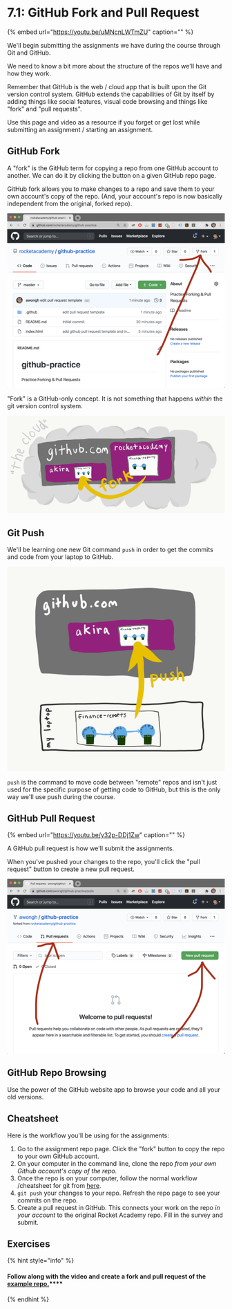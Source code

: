 # 7.1: GitHub Fork and Pull Request

{% embed url="https://youtu.be/uMNcnLWTmZU" caption="" %}

We'll begin submitting the assignments we have during the course through Git and GitHub.

We need to know a bit more about the structure of the repos we'll have and how they work.

Remember that GitHub is the web / cloud app that is built upon the Git version control system. GitHub extends the capabilities of Git by itself by adding things like social features, visual code browsing and things like "fork" and "pull requests".

Use this page and video as a resource if you forget or get lost while submitting an assignment / starting an assignment.

## GitHub Fork

A "fork" is the GitHub term for copying a repo from one GitHub account to another. We can do it by clicking the button on a given GitHub repo page.

GitHub fork allows you to make changes to a repo and save them to your own account's copy of the repo. \(And, your account's repo is now basically independent from the original, forked repo\).

![How to find the fork button on a repo page.](../.gitbook/assets/screen-shot-2020-08-19-at-10.23.10-pm%20%281%29.png)

"Fork" is a GitHub-only concept. It is not something that happens _within_ the git version control system.

![A &quot;fork&quot; is when you copy a repo from another account to your own inside of GitHub.](../.gitbook/assets/github-fork.png)

## Git Push

We'll be learning one new Git command `push` in order to get the commits and code from your laptop to GitHub.

![](../.gitbook/assets/github-push.png)

`push` is the command to move code between "remote" repos and isn't just used for the specific purpose of getting code to GitHub, but this is the only way we'll use push during the course.

## GitHub Pull Request

{% embed url="https://youtu.be/y32p-DDj1Zw" caption="" %}

A GitHub pull request is how we'll submit the assignments.

When you've pushed your changes to the repo, you'll click the "pull request" button to create a new pull request.

![How to find the pull request tab and new pull request button in GitHub.](../.gitbook/assets/screen-shot-2020-08-19-at-10.23.25-pm.png)

## GitHub Repo Browsing

Use the power of the GitHub website app to browse your code and all your old versions.

## Cheatsheet

Here is the workflow you'll be using for the assignments:

1. Go to the assignment repo page. Click the "fork" button to copy the repo to your own GitHub account.
2. On your computer in the command line, clone the repo _from your own Github account's copy of the repo._
3. Once the repo is on your computer, follow the normal workflow /cheatsheet for git from [here](../2-organising-and-managing-code-files/2-2-git.md#cheat-sheet).
4. `git push` your changes to your repo. Refresh the repo page to see your commits on the repo.
5. Create a pull request in GitHub. This connects your work on the repo _in your account_ to the original Rocket Academy repo. Fill in the survey and submit.

## Exercises

{% hint style="info" %}
#### **Follow along with the video and create a fork and pull request of the** [**example repo.**](https://github.com/rocketacademy/github-practice)\*\*\*\*
{% endhint %}

